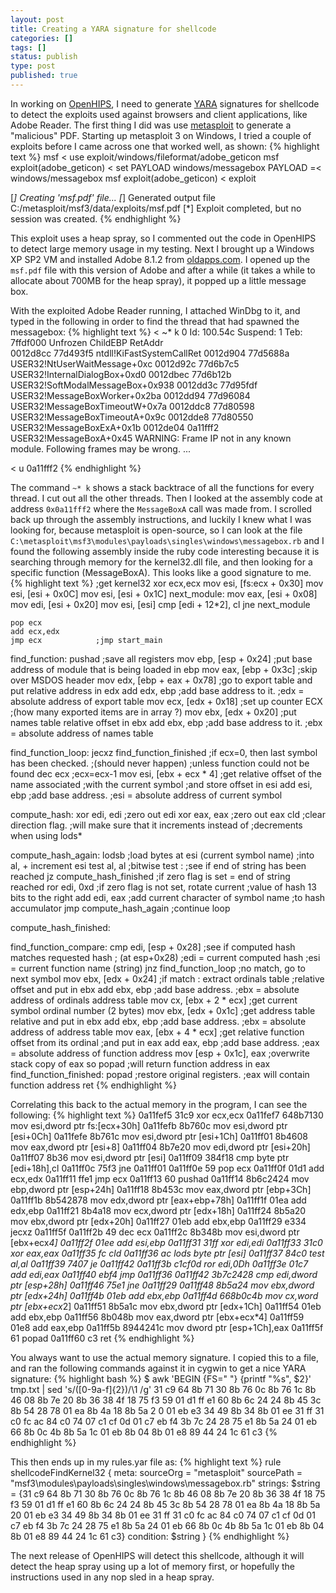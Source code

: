 ```yaml
---
layout: post
title: Creating a YARA signature for shellcode
categories: []
tags: []
status: publish
type: post
published: true
---
```

In working on <a href="https://www.assembla.com/wiki/show/openhips/">OpenHIPS</a>, I need to generate <a href="http://code.google.com/p/yara-project/">YARA</a> signatures for shellcode to detect the exploits used against browsers and client applications, like Adobe Reader.  The first thing I did was use <a href="http://www.metasploit.com/">metasploit</a> to generate a "malicious" PDF.  Starting up metasploit 3 on Windows, I tried a couple of exploits before I came across one that worked well, as shown:
{% highlight text %}
msf < use exploit/windows/fileformat/adobe_geticon
msf exploit(adobe_geticon) < set PAYLOAD windows/messagebox
PAYLOAD =< windows/messagebox
msf exploit(adobe_geticon) < exploit

[*] Creating 'msf.pdf' file...
[*] Generated output file C:/metasploit/msf3/data/exploits/msf.pdf
[*] Exploit completed, but no session was created.
{% endhighlight %}

This exploit uses a heap spray, so I commented out the code in OpenHIPS to detect large memory usage in my testing.  Next I brought up a Windows XP SP2 VM and installed Adobe 8.1.2 from <a href="http://www.oldapps.com/adobe_reader.php">oldapps.com</a>.  I opened up the `msf.pdf` file with this version of Adobe and after a while (it takes a while to allocate about 700MB for the heap spray), it popped up a little message box.

With the exploited Adobe Reader running, I attached WinDbg to it, and typed in the following in order to find the thread that had spawned the messagebox:
{% highlight text %}
< ~* k
0  Id: 100.54c Suspend: 1 Teb: 7ffdf000 Unfrozen
ChildEBP RetAddr  
0012d8cc 77d493f5 ntdll!KiFastSystemCallRet
0012d904 77d5688a USER32!NtUserWaitMessage+0xc
0012d92c 77d6b7c5 USER32!InternalDialogBox+0xd0
0012dbec 77d6b12b USER32!SoftModalMessageBox+0x938
0012dd3c 77d95fdf USER32!MessageBoxWorker+0x2ba
0012dd94 77d96084 USER32!MessageBoxTimeoutW+0x7a
0012ddc8 77d80598 USER32!MessageBoxTimeoutA+0x9c
0012dde8 77d80550 USER32!MessageBoxExA+0x1b
0012de04 0a11fff2 USER32!MessageBoxA+0x45
WARNING: Frame IP not in any known module. Following frames may be wrong.
...

< u 0a11fff2
{% endhighlight %}

The command `~* k` shows a stack backtrace of all the functions for every thread.  I cut out all the other threads.  Then I looked at the assembly code at address `0x0a11fff2` where the `MessageBoxA` call was made from.  I scrolled back up through the assembly instructions, and luckily I knew what I was looking for, because metasploit is open-source, so I can look at the file `C:\metasploit\msf3\modules\payloads\singles\windows\messagebox.rb` and I found the following assembly inside the ruby code interesting because it is searching through memory for the kernel32.dll file, and then looking for a specific function (MessageBoxA).  This looks like a good signature to me.
{% highlight text %}
;get kernel32
	xor ecx,ecx
	mov esi, [fs:ecx + 0x30]
	mov esi, [esi + 0x0C]
	mov esi, [esi + 0x1C]
next_module:
	mov eax, [esi + 0x08]
	mov edi, [esi + 0x20]
	mov esi, [esi]
	cmp [edi + 12*2], cl
	jne next_module

	pop ecx
	add ecx,edx
	jmp ecx            ;jmp start_main

find_function:
	pushad				;save all registers
	mov ebp, [esp  +  0x24]	;put base address of module that is being loaded in ebp
	mov eax, [ebp  +  0x3c]	;skip over MSDOS header
	mov edx, [ebp  +  eax  +  0x78]	;go to export table and put relative address in edx
	add edx, ebp			;add base address to it.
						;edx = absolute address of export table
	mov ecx, [edx  +  0x18]		;set up counter ECX
						;(how many exported items are in array ?)
	mov ebx, [edx  +  0x20]		;put names table relative offset in ebx
	add ebx, ebp			;add base address to it.
						;ebx = absolute address of names table

find_function_loop:
	jecxz  find_function_finished ;if ecx=0, then last symbol has been checked.
						;(should never happen)
						;unless function could not be found
	dec ecx				;ecx=ecx-1
	mov esi,  [ebx  +  ecx  *  4]	;get relative offset of the name associated
						;with the current symbol
						;and store offset in esi
	add esi,  ebp			;add base address.
						;esi = absolute address of current symbol

compute_hash:
	xor edi,  edi			;zero out edi
	xor eax,  eax			;zero out eax
	cld					;clear direction flag.
						;will make sure that it increments instead of
						;decrements when using lods*

compute_hash_again:
	lodsb					;load bytes at esi (current symbol name)
						;into al, + increment esi
	test al, al				;bitwise test :
						;see if end of string has been reached
	jz  compute_hash_finished	;if zero flag is set = end of string reached
	ror edi,  0xd			;if zero flag is not set, rotate current
						;value of hash 13 bits to the right
	add edi, eax			;add current character of symbol name
						;to hash accumulator
	jmp compute_hash_again		;continue loop

compute_hash_finished:

find_function_compare:
	cmp edi,  [esp  +  0x28]	;see if computed hash matches requested hash
						; (at esp+0x28)
						;edi = current computed hash
						;esi = current function name (string)
	jnz find_function_loop		;no match, go to next symbol
	mov ebx,  [edx  +  0x24]	;if match : extract ordinals table
						;relative offset and put in ebx
	add ebx,  ebp			;add base address.
						;ebx = absolute address of ordinals address table
	mov cx,  [ebx  +  2  *  ecx]	;get current symbol ordinal number (2 bytes)
	mov ebx,  [edx  +  0x1c]	;get address table relative and put in ebx
	add ebx,  ebp			;add base address.
						;ebx = absolute address of address table
	mov eax,  [ebx  +  4  *  ecx]	;get relative function offset from its ordinal
						;and put in eax
	add eax,  ebp			;add base address.
						;eax = absolute address of function address
	mov [esp  +  0x1c],  eax	;overwrite stack copy of eax so popad
						;will return function address in eax
find_function_finished:
	popad 				;restore original registers.
						;eax will contain function address
	ret
{% endhighlight %}

Correlating this back to the actual memory in the program, I can see the following:
{% highlight text %}
0a11fef5 31c9            xor     ecx,ecx
0a11fef7 648b7130        mov     esi,dword ptr fs:[ecx+30h]
0a11fefb 8b760c          mov     esi,dword ptr [esi+0Ch]
0a11fefe 8b761c          mov     esi,dword ptr [esi+1Ch]
0a11ff01 8b4608          mov     eax,dword ptr [esi+8]
0a11ff04 8b7e20          mov     edi,dword ptr [esi+20h]
0a11ff07 8b36            mov     esi,dword ptr [esi]
0a11ff09 384f18          cmp     byte ptr [edi+18h],cl
0a11ff0c 75f3            jne     0a11ff01
0a11ff0e 59              pop     ecx
0a11ff0f 01d1            add     ecx,edx
0a11ff11 ffe1            jmp     ecx
0a11ff13 60              pushad
0a11ff14 8b6c2424        mov     ebp,dword ptr [esp+24h]
0a11ff18 8b453c          mov     eax,dword ptr [ebp+3Ch]
0a11ff1b 8b542878        mov     edx,dword ptr [eax+ebp+78h]
0a11ff1f 01ea            add     edx,ebp
0a11ff21 8b4a18          mov     ecx,dword ptr [edx+18h]
0a11ff24 8b5a20          mov     ebx,dword ptr [edx+20h]
0a11ff27 01eb            add     ebx,ebp
0a11ff29 e334            jecxz   0a11ff5f
0a11ff2b 49              dec     ecx
0a11ff2c 8b348b          mov     esi,dword ptr [ebx+ecx*4]
0a11ff2f 01ee            add     esi,ebp
0a11ff31 31ff            xor     edi,edi
0a11ff33 31c0            xor     eax,eax
0a11ff35 fc              cld
0a11ff36 ac              lods    byte ptr [esi]
0a11ff37 84c0            test    al,al
0a11ff39 7407            je      0a11ff42
0a11ff3b c1cf0d          ror     edi,0Dh
0a11ff3e 01c7            add     edi,eax
0a11ff40 ebf4            jmp     0a11ff36
0a11ff42 3b7c2428        cmp     edi,dword ptr [esp+28h]
0a11ff46 75e1            jne     0a11ff29
0a11ff48 8b5a24          mov     ebx,dword ptr [edx+24h]
0a11ff4b 01eb            add     ebx,ebp
0a11ff4d 668b0c4b        mov     cx,word ptr [ebx+ecx*2]
0a11ff51 8b5a1c          mov     ebx,dword ptr [edx+1Ch]
0a11ff54 01eb            add     ebx,ebp
0a11ff56 8b048b          mov     eax,dword ptr [ebx+ecx*4]
0a11ff59 01e8            add     eax,ebp
0a11ff5b 8944241c        mov     dword ptr [esp+1Ch],eax
0a11ff5f 61              popad
0a11ff60 c3              ret
{% endhighlight %}

You always want to use the actual memory signature.  I copied this to a file, and ran the following commands against it in cygwin to get a nice YARA signature:
{% highlight bash %}
$ awk 'BEGIN {FS=" "} {printf "%s", $2}' tmp.txt | sed 's/\([0-9a-f]\{2\}\)/\1
/g'
31 c9 64 8b 71 30 8b 76 0c 8b 76 1c 8b 46 08 8b 7e 20 8b 36 38 4f 18
 75 f3 59 01 d1 ff e1 60 8b 6c 24 24 8b 45 3c 8b 54 28 78 01 ea 8b 4a 18 8b 5a 2
0 01 eb e3 34 49 8b 34 8b 01 ee 31 ff 31 c0 fc ac 84 c0 74 07 c1 cf 0d 01 c7 eb
f4 3b 7c 24 28 75 e1 8b 5a 24 01 eb 66 8b 0c 4b 8b 5a 1c 01 eb 8b 04 8b 01 e8 89
 44 24 1c 61 c3
{% endhighlight %}

This then ends up in my rules.yar file as:
{% highlight text %}
rule shellcodeFindKernel32
{
	meta:
		sourceOrg = "metasploit"
		sourcePath = "msf3\\modules\\payloads\\singles\\windows\\messagebox.rb"
	strings:
		$string = {31 c9 64 8b 71 30 8b 76 0c 8b 76 1c 8b 46 08 8b 7e 20 8b 36 38 4f 18 75 f3 59 01 d1 ff e1 60 8b 6c 24 24 8b 45 3c 8b 54 28 78 01 ea 8b 4a 18 8b 5a 20 01 eb e3 34 49 8b 34 8b 01 ee 31 ff 31 c0 fc ac 84 c0 74 07 c1 cf 0d 01 c7 eb f4 3b 7c 24 28 75 e1 8b 5a 24 01 eb 66 8b 0c 4b 8b 5a 1c 01 eb 8b 04 8b 01 e8 89 44 24 1c 61 c3}
	condition: $string
}
{% endhighlight %}

The next release of OpenHIPS will detect this shellcode, although it will detect the heap spray using up a lot of memory first, or hopefully the instructions used in any nop sled in a heap spray.
